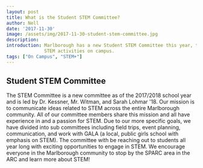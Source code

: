 ```yaml
---
layout: post
title: What is the Student STEM Committee?
author: Nell
date: '2017-11-30'
image: /assets/img/2017-11-30-student-stem-committee.jpg
description: 
introduction: Marlborough has a new Student STEM Committee this year, to organize and promote
              STEM activities on campus.
tags: ["On Campus", "STEM+"]
---
```


## Student STEM Committee

The STEM Committee is a new committee as of the 2017/2018 school year and is
led by Dr. Kessner, Mr. Witman, and Sarah Lohmar '18.  Our mission is to
communicate ideas related to STEM across the entire Marlborough community. All
of our committee members share this mission and all have experience in and a
passion for STEM. Due to our more specific goals, we have divided into sub
committees including field trips, event planning, communication, and work with
GALA (a local, public girls school with emphasis on STEM). The committee with
be reaching out to students all year long with exciting opportunities to engage
in STEM. We encourage everyone in the Marlborough community to stop by the
SPARC area in the ARC and learn more about STEM!

